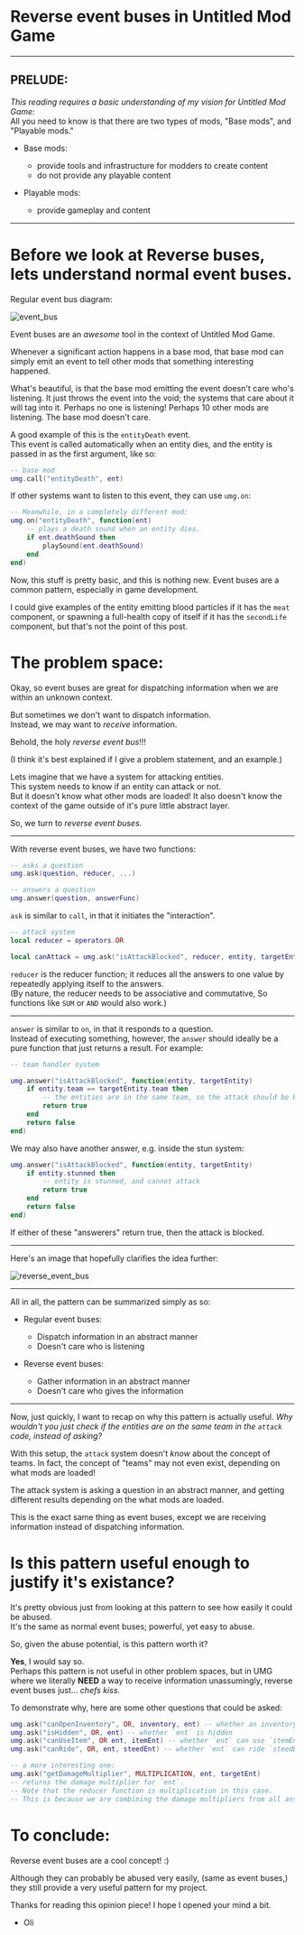 
# Reverse event buses in Untitled Mod Game

-------------------
## PRELUDE: 
*This reading requires a basic understanding of my vision for Untitled Mod Game:*<br>
All you need to know is that there are two types of mods, "Base mods",
and "Playable mods."

- Base mods:
    - provide tools and infrastructure for modders to create content
    - do not provide any playable content

- Playable mods:
    - provide gameplay and content
----------------------


# Before we look at Reverse buses, lets understand normal event buses.

Regular event bus diagram:

![event_bus](images/event_bus.png)

Event buses are an *awesome* tool in the context of Untitled Mod Game.

Whenever a significant action happens in a base mod, that base mod can simply
emit an event to tell other mods that something interesting happened.

What's beautiful, is that the base mod emitting the event doesn't care who's listening.
It just throws the event into the void; the systems that care about it will
tag into it. Perhaps no one is listening! Perhaps 10 other mods are listening.
The base mod doesn't care.

A good example of this is the `entityDeath` event.<br>
This event is called automatically when an entity dies, and the entity is
passed in as the first argument, like so:
```lua
-- base mod
umg.call("entityDeath", ent)
```
If other systems want to listen to this event, they can use `umg.on`:
```lua
-- Meanwhile, in a completely different mod:
umg.on("entityDeath", function(ent)
    -- plays a death sound when an entity dies.
    if ent.deathSound then
        playSound(ent.deathSound)
    end
end)
```

Now, this stuff is pretty basic, and this is nothing new. Event buses are a common
pattern, especially in game development.

I could give examples of the entity emitting blood particles if it has the `meat` component,
or spawning a full-health copy of itself if it has the `secondLife` component, but that's not the point
of this post.


# The problem space:

Okay, so event buses are great for dispatching information when we are within an unknown context.

But sometimes we don't want to dispatch information.<br>
Instead, we may want to *receive* information.

Behold, the holy *reverse event bus*!!!

(I think it's best explained if I give a problem statement, and an example.)

Lets imagine that we have a system for attacking entities.<br>
This system needs to know if an entity can attack or not.<br>
But it doesn't know what other mods are loaded! It also doesn't know the context of the game
outside of it's pure little abstract layer.

So, we turn to *reverse event buses.*

-----------------------

With reverse event buses, we have two functions: 
```lua
-- asks a question
umg.ask(question, reducer, ...)

-- answers a question
umg.answer(question, answerFunc)
```


`ask` is similar to `call`, in that it initiates the "interaction".
```lua
-- attack system
local reducer = operators.OR

local canAttack = umg.ask("isAttackBlocked", reducer, entity, targetEntity)
```
`reducer` is the reducer function; it reduces all the answers to one value
by repeatedly applying itself to the answers.<br>
(By nature, the reducer needs to be associative and commutative,
So functions like `SUM` or `AND` would also work.)

------------------------

`answer` is similar to `on`, in that it responds to a question.<br>
Instead of executing something, however, the `answer` should ideally be a pure
function that just returns a result. For example:
```lua
-- team handler system

umg.answer("isAttackBlocked", function(entity, targetEntity)
    if entity.team == targetEntity.team then
        -- the entities are in the same team, so the attack should be blocked.
        return true
    end
    return false
end)
```

We may also have another answer, e.g. inside the stun system:
```lua
umg.answer("isAttackBlocked", function(entity, targetEntity)
    if entity.stunned then
        -- entity is stunned, and cannot attack
        return true 
    end
    return false
end)
```

If either of these "answerers" return true, then the attack is blocked.

-----------------

Here's an image that hopefully clarifies the idea further:

![reverse_event_bus](images/reverse_event_bus.png)

-----------------

All in all, the pattern can be summarized simply as so:

- Regular event buses:
    - Dispatch information in an abstract manner
    - Doesn't care who is listening

- Reverse event buses:
    - Gather information in an abstract manner
    - Doesn't care who gives the information

------------------

Now, just quickly, I want to recap on why this pattern is actually useful.
*Why wouldn't you just check if the entities are on the same team in the `attack` code, instead of asking?*

With this setup, the `attack` system doesn't *know* about the concept of teams.
In fact, the concept of "teams" may not even exist, depending on what mods are loaded!

The attack system is asking a question in an abstract manner, and getting different results
depending on the what mods are loaded.

This is the exact same thing as event buses, except we are receiving information instead
of dispatching information.

# Is this pattern useful enough to justify it's existance?

It's pretty obvious just from looking at this pattern to see how easily
it could be abused.<br>
It's the same as normal event buses; powerful, yet easy to abuse.

So, given the abuse potential, is this pattern worth it?

**Yes**, I would say so.<br>
Perhaps this pattern is not useful in other problem spaces, but in UMG where we
literally **NEED** a way to receive information unassumingly, reverse event buses just... *chefs kiss.*

To demonstrate why, here are some other questions that could be asked:
```lua
umg.ask("canOpenInventory", OR, inventory, ent) -- whether an inventory can be opened by `ent`
umg.ask("isHidden", OR, ent) -- whether `ent` is hidden
umg.ask("canUseItem", OR ent, itemEnt) -- whether `ent` can use `itemEnt`
umg.ask("canRide", OR, ent, steedEnt) -- whether `ent` can ride `steedEnt`

-- a more interesting one:
umg.ask("getDamageMultiplier", MULTIPLICATION, ent, targetEnt)
-- returns the damage multiplier for `ent`.
-- Note that the reducer function is multiplication in this case.
-- This is because we are combining the damage multipliers from all answers.
```


# To conclude:
Reverse event buses are a cool concept! :)

Although they can probably be abused very easily, (same as event buses,)
they still provide a very useful pattern for my project.

Thanks for reading this opinion piece! I hope I opened your mind a bit.

- Oli

